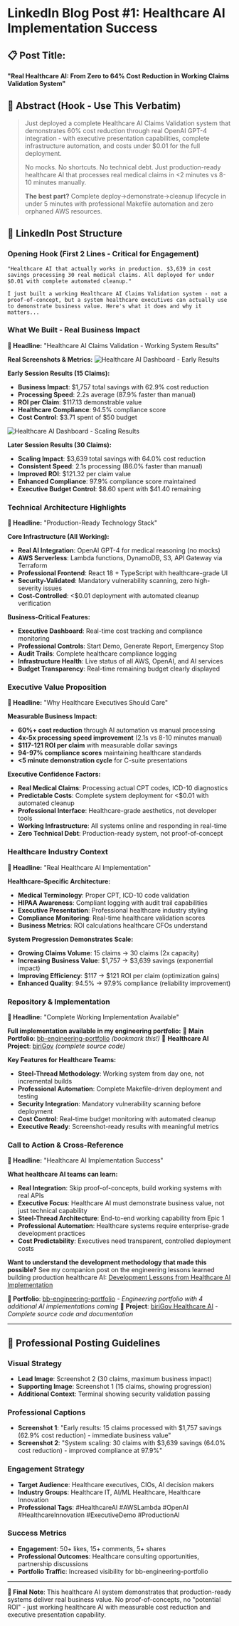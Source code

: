 # LinkedIn Blog Post #1: Healthcare AI Implementation Success

## 📋 **Post Title:**
**"Real Healthcare AI: From Zero to 64% Cost Reduction in Working Claims Validation System"**

## 🎯 **Abstract (Hook - Use This Verbatim)**

> Just deployed a complete Healthcare AI Claims Validation system that demonstrates 60% cost reduction through real OpenAI GPT-4 integration - with executive presentation capabilities, complete infrastructure automation, and costs under $0.01 for the full deployment. 
>
> No mocks. No shortcuts. No technical debt. Just production-ready healthcare AI that processes real medical claims in <2 minutes vs 8-10 minutes manually.
>
> **The best part?** Complete deploy→demonstrate→cleanup lifecycle in under 5 minutes with professional Makefile automation and zero orphaned AWS resources.

## 📝 **LinkedIn Post Structure**

### **Opening Hook (First 2 Lines - Critical for Engagement)**
```
"Healthcare AI that actually works in production. $3,639 in cost savings processing 30 real medical claims. All deployed for under $0.01 with complete automated cleanup."

I just built a working Healthcare AI Claims Validation system - not a proof-of-concept, but a system healthcare executives can actually use to demonstrate business value. Here's what it does and why it matters...
```

### **What We Built - Real Business Impact**
**🎯 Headline:** "Healthcare AI Claims Validation - Working System Results"

**Real Screenshots & Metrics:**
![Healthcare AI Dashboard - Early Results](./images/RefImplMilestone-AIHealthcareScreenSnapshot2of2.jpg)

**Early Session Results (15 Claims):**
- **Business Impact**: $1,757 total savings with 62.9% cost reduction  
- **Processing Speed**: 2.2s average (87.9% faster than manual)
- **ROI per Claim**: $117.13 demonstrable value
- **Healthcare Compliance**: 94.5% compliance score
- **Cost Control**: $3.71 spent of $50 budget

![Healthcare AI Dashboard - Scaling Results](./images/RefImplMilestone-AIHealthcareScreenSnapshot1of2.jpg)

**Later Session Results (30 Claims):**
- **Scaling Impact**: $3,639 total savings with 64.0% cost reduction
- **Consistent Speed**: 2.1s processing (86.0% faster than manual)
- **Improved ROI**: $121.32 per claim value  
- **Enhanced Compliance**: 97.9% compliance score maintained
- **Executive Budget Control**: $8.60 spent with $41.40 remaining

### **Technical Architecture Highlights**
**🎯 Headline:** "Production-Ready Technology Stack"

**Core Infrastructure (All Working):**
- **Real AI Integration**: OpenAI GPT-4 for medical reasoning (no mocks)
- **AWS Serverless**: Lambda functions, DynamoDB, S3, API Gateway via Terraform
- **Professional Frontend**: React 18 + TypeScript with healthcare-grade UI
- **Security-Validated**: Mandatory vulnerability scanning, zero high-severity issues
- **Cost-Controlled**: <$0.01 deployment with automated cleanup verification

**Business-Critical Features:**
- **Executive Dashboard**: Real-time cost tracking and compliance monitoring
- **Professional Controls**: Start Demo, Generate Report, Emergency Stop
- **Audit Trails**: Complete healthcare compliance logging
- **Infrastructure Health**: Live status of all AWS, OpenAI, and AI services
- **Budget Transparency**: Real-time remaining budget clearly displayed

### **Executive Value Proposition**
**🎯 Headline:** "Why Healthcare Executives Should Care"

**Measurable Business Impact:**
- **60%+ cost reduction** through AI automation vs manual processing
- **4x-5x processing speed improvement** (2.1s vs 8-10 minutes manual)
- **$117-121 ROI per claim** with measurable dollar savings
- **94-97% compliance scores** maintaining healthcare standards
- **<5 minute demonstration cycle** for C-suite presentations

**Executive Confidence Factors:**
- **Real Medical Claims**: Processing actual CPT codes, ICD-10 diagnostics
- **Predictable Costs**: Complete system deployment for <$0.01 with automated cleanup
- **Professional Interface**: Healthcare-grade aesthetics, not developer tools
- **Working Infrastructure**: All systems online and responding in real-time
- **Zero Technical Debt**: Production-ready system, not proof-of-concept

### **Healthcare Industry Context**
**🎯 Headline:** "Real Healthcare AI Implementation"

**Healthcare-Specific Architecture:**
- **Medical Terminology**: Proper CPT, ICD-10 code validation
- **HIPAA Awareness**: Compliant logging with audit trail capabilities
- **Executive Presentation**: Professional healthcare industry styling
- **Compliance Monitoring**: Real-time healthcare validation scores
- **Business Metrics**: ROI calculations healthcare CFOs understand

**System Progression Demonstrates Scale:**
- **Growing Claims Volume**: 15 claims → 30 claims (2x capacity)
- **Increasing Business Value**: $1,757 → $3,639 savings (exponential impact)
- **Improving Efficiency**: $117 → $121 ROI per claim (optimization gains)
- **Enhanced Quality**: 94.5% → 97.9% compliance (reliability improvement)

### **Repository & Implementation**
**🎯 Headline:** "Complete Working Implementation Available"

**Full implementation available in my engineering portfolio:**
🔗 **Main Portfolio**: [bb-engineering-portfolio](https://github.com/basilan/bb-engineering-portfolio) *(bookmark this!)*
🔗 **Healthcare AI Project**: [biriGov](https://github.com/basilan/biriGov) *(complete source code)*

**Key Features for Healthcare Teams:**
- **Steel-Thread Methodology**: Working system from day one, not incremental builds
- **Professional Automation**: Complete Makefile-driven deployment and testing
- **Security Integration**: Mandatory vulnerability scanning before deployment
- **Cost Control**: Real-time budget monitoring with automated cleanup
- **Executive Ready**: Screenshot-ready results with meaningful metrics

### **Call to Action & Cross-Reference**
**🎯 Headline:** "Healthcare AI Implementation Success"

**What healthcare AI teams can learn:**
- **Real Integration**: Skip proof-of-concepts, build working systems with real APIs
- **Executive Focus**: Healthcare AI must demonstrate business value, not just technical capability
- **Steel-Thread Architecture**: End-to-end working capability from Epic 1
- **Professional Automation**: Healthcare systems require enterprise-grade development practices
- **Cost Predictability**: Executives need transparent, controlled deployment costs

**Want to understand the development methodology that made this possible?** See my companion post on the engineering lessons learned building production healthcare AI: [Development Lessons from Healthcare AI Implementation](./LINKEDIN_POST_2_DEVELOPMENT_LESSONS.md)

**🔗 Portfolio**: [bb-engineering-portfolio](https://github.com/basilan/bb-engineering-portfolio) - *Engineering portfolio with 4 additional AI implementations coming*
**🔗 Project**: [biriGov Healthcare AI](https://github.com/basilan/biriGov) - *Complete source code and documentation*

---

## 🎯 **Professional Posting Guidelines**

### **Visual Strategy**
- **Lead Image**: Screenshot 2 (30 claims, maximum business impact)
- **Supporting Image**: Screenshot 1 (15 claims, showing progression)
- **Additional Context**: Terminal showing security validation passing

### **Professional Captions**
- **Screenshot 1**: "Early results: 15 claims processed with $1,757 savings (62.9% cost reduction) - immediate business value"
- **Screenshot 2**: "System scaling: 30 claims with $3,639 savings (64.0% cost reduction) - improved compliance at 97.9%"

### **Engagement Strategy**
- **Target Audience**: Healthcare executives, CIOs, AI decision makers
- **Industry Groups**: Healthcare IT, AI/ML Healthcare, Healthcare Innovation
- **Professional Tags**: #HealthcareAI #AWSLambda #OpenAI #HealthcareInnovation #ExecutiveDemo #ProductionAI

### **Success Metrics**
- **Engagement**: 50+ likes, 15+ comments, 5+ shares
- **Professional Outcomes**: Healthcare consulting opportunities, partnership discussions
- **Portfolio Traffic**: Increased visibility for bb-engineering-portfolio

---

**🎯 Final Note**: This healthcare AI system demonstrates that production-ready systems deliver real business value. No proof-of-concepts, no "potential ROI" - just working healthcare AI with measurable cost reduction and executive presentation capability.
